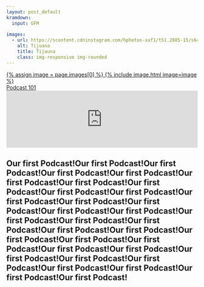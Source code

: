 ```yaml
---
layout: post_default
kramdown:
  input: GFM
  
images:
  - url: https://scontent.cdninstagram.com/hphotos-xaf1/t51.2885-15/s640x640/e35/sh0.08/11378578_383054928557514_1804255959_n.jpg
    alt: Tijuana
    title: Tijauna
    class: img-responsive img-rounded
---
```


<section id = "portfolio">
	<div class="container-fluid">
		<div class = "row">
			<div class = "col-lg-8 col-md-8 col-sm-8 col-lg-offset-2 col-md-offset-2 col-sm-offset-2">
				<a href="http://fake.pod.cast" class = "portfolio-box">
					{% assign image = page.images[0] %} 
					{% include image.html image=image %}
					<div class="portfolio-box-caption">
                        <div class="portfolio-box-caption-content">
                            <div class="project-category text-faded">
                            </div>
                            <div class="project-name">
                                Podcast 101
                            </div>
                        </div>
                    </div>
				</a>
			</div>
		</div>
	</div>
</section>

<!--more-->

<iframe width="100%" scrolling="no" frameborder="no" src="https://w.soundcloud.com/player/?url=https%3A//api.soundcloud.com/tracks/278939950&amp;auto_play=false&amp;hide_related=false&amp;show_comments=false&amp;show_user=true&amp;show_reposts=false&amp;visual=false"></iframe>

## Our first Podcast!Our first Podcast!Our first Podcast!Our first Podcast!Our first Podcast!Our first Podcast!Our first Podcast!Our first Podcast!Our first Podcast!Our first Podcast!Our first Podcast!Our first Podcast!Our first Podcast!Our first Podcast!Our first Podcast!Our first Podcast!Our first Podcast!Our first Podcast!Our first Podcast!Our first Podcast!Our first Podcast!Our first Podcast!Our first Podcast!Our first Podcast!Our first Podcast!Our first Podcast!Our first Podcast!Our first Podcast!Our first Podcast!Our first Podcast!Our first Podcast!Our first Podcast!

